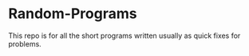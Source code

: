 # Random-Programs
This repo is for all the short programs written usually as quick fixes for problems.
